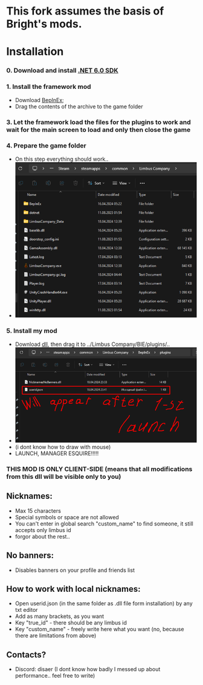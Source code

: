 # This fork assumes the basis of Bright's mods.

# Installation
### 0. Download and install [.NET 6.0 SDK](https://dotnet.microsoft.com/en-us/download/dotnet/thank-you/sdk-6.0.413-windows-x64-installer)
### 1. Install the framework mod
   - Download [BepInEx](https://github.com/LocalizeLimbusCompany/BepInEx_For_LLC/releases/tag/v6.0.1-LLC);
   - Drag the contents of the archive to the game folder
### 3. Let the framework load the files for the plugins to work and wait for the main screen to load and only then close the game
### 4. Prepare the game folder
   - On this step everything should work..
   - ![This is how should look your game folder](/src/firstscreen.png?raw=true)
### 5. Install my mod
   - Download [dll](../../releases), then drag it to ../Limbus Company/BIE/plugins/..
   - ![This is how should look your plugin folder with installed dll](/src/secondscreen.png?raw=true)
   - (i dont know how to draw with mouse)
   - LAUNCH, MANAGER ESQUIRE!!!!!

### THIS MOD IS ONLY CLIENT-SIDE (means that all modifications from this dll will be visible only to you)
## Nicknames:
- Max 15 characters
- Special symbols or space are not allowed
- You can't enter in global search "custom_name" to find someone, it still accepts only limbus id
- forgor about the rest..

## No banners:
- Disables banners on your profile and friends list

## How to work with local nicknames:
- Open userid.json (in the same folder as .dll file form installation) by any txt editor
- Add as many brackets, as you want
- Key "true_id" - there should be any limbus id
- Key "custom_name" - freely write here what you want (no, because there are limitations from above)

## Contacts?
- Discord: disaer
  (I dont know how badly I messed up about performance.. feel free to write)
